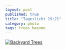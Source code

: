 ```yaml
---
layout: post
published: true
title: "Tageslicht 19:21"
category: photo
tags: trees baeume
---
```


[![Backyard Trees](http://40.media.tumblr.com/8ac1f04898307cc1d962806272f92621/tumblr_nlqro83LG21rive1ro1_500.jpg)](http://dr3wh0.tumblr.com/post/114537635109/tageslicht-19-21 "View on Tumblr")